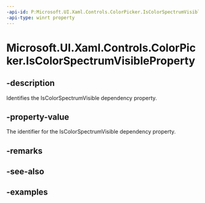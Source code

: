 ```yaml
---
-api-id: P:Microsoft.UI.Xaml.Controls.ColorPicker.IsColorSpectrumVisibleProperty
-api-type: winrt property
---
```

<!-- Property syntax.
public DependencyProperty IsColorSpectrumVisibleProperty { get; }
-->

# Microsoft.UI.Xaml.Controls.ColorPicker.IsColorSpectrumVisibleProperty


## -description

Identifies the IsColorSpectrumVisible dependency property.


## -property-value

The identifier for the IsColorSpectrumVisible dependency property.


## -remarks


## -see-also


## -examples



